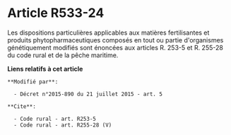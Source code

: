 # Article R533-24

Les dispositions particulières applicables aux matières fertilisantes et produits phytopharmaceutiques composés en tout ou
partie d'organismes génétiquement modifiés sont énoncées aux articles R. 253-5 et R. 255-28 du code rural et de la pêche
maritime.

**Liens relatifs à cet article**

	**Modifié par**:

	  - Décret n°2015-890 du 21 juillet 2015 - art. 5

	**Cite**:

	  - Code rural - art. R253-5
	  - Code rural - art. R255-28 (V)
